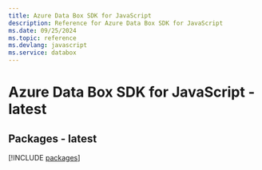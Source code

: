```yaml
---
title: Azure Data Box SDK for JavaScript
description: Reference for Azure Data Box SDK for JavaScript
ms.date: 09/25/2024
ms.topic: reference
ms.devlang: javascript
ms.service: databox
---
```

# Azure Data Box SDK for JavaScript - latest
## Packages - latest
[!INCLUDE [packages](data-box-index.md)]